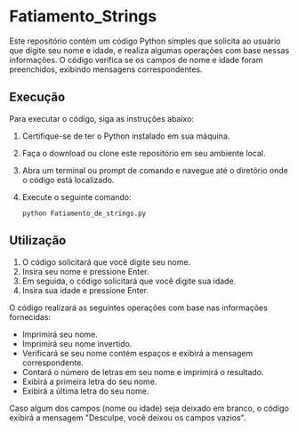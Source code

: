 # Fatiamento_Strings
 
Este repositório contém um código Python simples que solicita ao usuário que digite seu nome e idade, e realiza algumas operações com base nessas informações. O código verifica se os campos de nome e idade foram preenchidos, exibindo mensagens correspondentes.

## Execução

Para executar o código, siga as instruções abaixo:

1. Certifique-se de ter o Python instalado em sua máquina.
2. Faça o download ou clone este repositório em seu ambiente local.
3. Abra um terminal ou prompt de comando e navegue até o diretório onde o código está localizado.
4. Execute o seguinte comando:

   ```
   python Fatiamento_de_strings.py
   ```

## Utilização

1. O código solicitará que você digite seu nome.
2. Insira seu nome e pressione Enter.
3. Em seguida, o código solicitará que você digite sua idade.
4. Insira sua idade e pressione Enter.

O código realizará as seguintes operações com base nas informações fornecidas:

- Imprimirá seu nome.
- Imprimirá seu nome invertido.
- Verificará se seu nome contém espaços e exibirá a mensagem correspondente.
- Contará o número de letras em seu nome e imprimirá o resultado.
- Exibirá a primeira letra do seu nome.
- Exibirá a última letra do seu nome.

Caso algum dos campos (nome ou idade) seja deixado em branco, o código exibirá a mensagem "Desculpe, você deixou os campos vazios".
